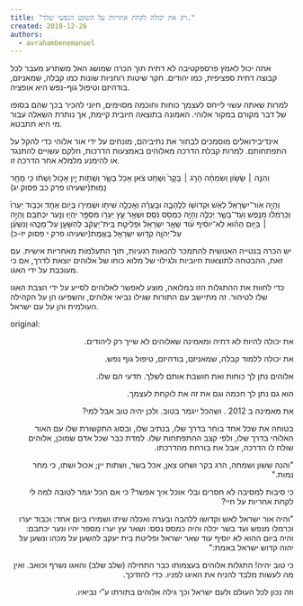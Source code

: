 ```yaml
---
title: "רק את יכולה לקחת אחריות על השקט הנפשי שלך."
created: 2010-12-26
authors: 
  - avrahambenemanuel
---
```


אתה יכול לאמץ פרספקטיבה לא דתית תוך הכרה שמושג האל משתרע מעבר לכל קבוצה דתית ספציפית, כמו יהודים. חקר שיטות רוחניות שונות כמו קבלה, שמאניזם, בודהיזם וטיפול גוף-נפש היא אופציה.

למרות שאתה עשוי לייחס לעצמך כוחות וחוכמה מסוימים, חיוני להכיר בכך שהם בסופו של דבר מקורם במקור אלוהי. האמונה בתוצאה חיובית קיימת, אך נותרת השאלה עבור מי היא תתבטא.

אינדיבידואלים מוסמכים לבחור את נתיביהם, מונחים על ידי אור אלוהי כדי להקל על התפתחותם. למרות קבלת הדרכה מאלוהים באמצעות הדרכות, חלקם עשויים להתנגד או להימנע מלמלא אחר הדרכה זו.

וְהִנֵּ֣ה ׀ שָׂשֹׂ֣ון וְשִׂמְחָ֗ה הָרֹ֤ג ׀ בָּקָר֙ וְשָׁחֹ֣ט צֹ֔אן אָכֹ֥ל בָּשָׂ֖ר וְשָׁתֹ֣ות יָ֑יִן אָכֹ֣ול וְשָׁתֹ֔ו כִּ֥י מָחָ֖ר נָמֽוּת׃(ישעיהו פרק כב פסוק יג)

וְהָיָ֤ה אֹֽור־יִשְׂרָאֵל֨ לְאֵ֔שׁ וּקְדֹושֹׁ֖ו לְלֶֽהָבָ֑ה וּבָֽעֲרָ֗ה וְאָֽכְלָ֛ה שִׁיתֹ֥ו וּשְׁמִירֹ֖ו בְּיֹ֥ום אֶחָֽד׃  וּכְבֹ֤וד יַעְרֹו֙ וְכַרְמִלֹּ֔ו מִנֶּ֥פֶשׁ וְעַד־בָּשָׂ֖ר יְכַלֶּ֑ה וְהָיָ֖ה כִּמְסֹ֥ס נֹסֵֽס׃  וּשְׁאָ֥ר עֵ֛ץ יַעְרֹ֖ו מִסְפָּ֣ר יִֽהְי֑וּ וְנַ֖עַר יִכְתְּבֵֽם׃  וְהָיָ֣ה ׀ בַּיֹּ֣ום הַה֗וּא לֹֽא־יֹוסִ֨יף עֹ֜וד שְׁאָ֤ר יִשְׂרָאֵל֨ וּפְלֵיטַ֣ת בֵּֽית־יַעֲקֹ֔ב לְהִשָּׁעֵ֖ן עַל־מַכֵּ֑הוּ וְנִשְׁעַ֗ן עַל־יְהֹוָ֛ה קְדֹ֥ושׁ יִשְׂרָאֵ֖ל בֶּֽאֱמֶֽת׃(ישעיהו פרק י פסוק יז-כ)
 
  יש הכרה בנטייה האנושית להתמכר להנאות רגעיות, תוך התעלמות מאחריות אישית. עם זאת, ההבטחה לתוצאות חיוביות ולגילוי של מלוא כוחו של אלוהים יוצאת לדרך, אם כי מעוכבת על ידי האגו.

כדי לחוות את ההתגלות הזו במלואה, מוצע לאפשר לאלוהים לסייע על ידי הצבת האגו שלו לטיהור. זה מתיישב עם התורות שגילו נביאי אלוהים, והשפיעו הן על הקהילה העולמית והן על עם ישראל.


original:

<div dir="rtl">
את יכולה להיות לא דתיה ומאמינה שאלוהים לא שייך רק ליהודים.

את יכולה ללמוד קבלה, שמאניזם, בודהיזם, טיפול גוף נפש.

אלוהים נתן לך כוחות ואת חושבת אותם לשלך. תדעי הם שלו.

הוא גם נתן לך חכמה וגם את זה את לוקחת לעצמך.

את מאמינה ב 2012 . ושהכל ייגמר בטוב. ולכן יהיה טוב אבל למי?

בטוחה את שכל אחד בוחר בדרך שלו, בנתיב שלו, ובסוג התקשורת שלו עם האור האלוהי בדרך שלו, ולפי קצב ההתפתחות שלו. למדת כבר שכל אדם שמוכן, אלוהים שולח לו הדרכה, אבל את בורחת מהדרכתו.

"והנה ששון ושמחה, הרג בקר ושחט צאן, אכל בשר, ושתות יין; אכול ושתו, כי מחר נמות."

כי סיבות למסיבה לא חסרים ובלי אוכל איך אפשר? כי אם הכל יגמר לטובה למה לי לקחת אחריות על חיי?

"והיה אור ישראל לאש וקדושו ללהבה ובערה ואכלה שיתו ושמירו ביום אחד: וכבוד יערו וכרמלו מנפש ועד בשר יכלה והיה כמסס נסס: ושאר עץ יערו מספר יהיו ונער יכתבם: והיה ביום ההוא לא יוסיף עוד שאר ישראל ופליטת בית יעקב להשען על מכהו ונשען על יהוה קדוש ישראל באמת:"

כי טוב יהיה! התגלות אלוהים בעצמותו כבר התחילה (שלב שלב) והאגו נשרף וכואב. ואין מה לעשות מלבד להניח את האיגו לפניו. כדי להזדכך.

וזה נכון לכל העולם ולעם ישראל וכך גילה אלוהים בתורתו ע”י נביאיו.
</div>